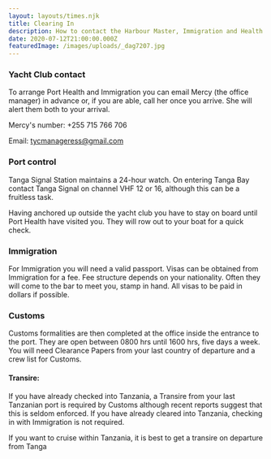 ```yaml
---
layout: layouts/times.njk
title: Clearing In
description: How to contact the Harbour Master, Immigration and Health.
date: 2020-07-12T21:00:00.000Z
featuredImage: /images/uploads/_dag7207.jpg
---
```

### Yacht Club contact

To arrange Port Health and Immigration you can email Mercy (the office manager) in advance or, if you are able, call her once you arrive.  She will alert them both to your arrival.  

Mercy's number: +255 715 766 706

Email: tycmanageress@gmail.com

### Port control

Tanga Signal Station maintains a 24-hour watch.  On entering Tanga Bay contact Tanga Signal on channel VHF 12 or 16, although this can be a fruitless task. 

Having anchored up outside the yacht club you have to stay on board until Port Health have visited you.  They will row out to your boat for a quick check.  

### Immigration

For Immigration you will need a valid passport.  Visas can be obtained from Immigration for a fee.  Fee structure depends on your nationality.  Often they will come to the bar to meet you, stamp in hand.  All visas to be paid in dollars if possible.  

### Customs

Customs formalities are then completed at the office inside the entrance to the port.  They are open between 0800 hrs until 1600 hrs, five days a week.  You will need Clearance Papers from your last country of departure and a crew list for Customs.

#### Transire: 

If you have already checked into Tanzania, a Transire from your last Tanzanian port is required by Customs although recent reports suggest that this is seldom enforced.  If you have already cleared into Tanzania, checking in with Immigration is not required.

If you want to cruise within Tanzania, it is best to get a transire on departure from Tanga


